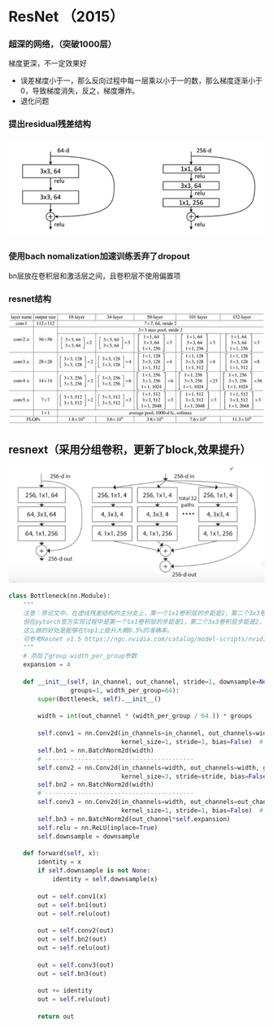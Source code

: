 # ResNet （2015）

### 超深的网络，（突破1000层）
梯度更深，不一定效果好
+ 误差梯度小于一，那么反向过程中每一层乘以小于一的数，那么梯度逐渐小于0，导致梯度消失，反之，梯度爆炸。
+ 退化问题
### 提出residual残差结构
<img src=".pic/residual.png">

### 使用bach nomalization加速训练丢弃了dropout
bn层放在卷积层和激活层之间，且卷积层不使用偏置项

### resnet结构
<img src=".pic/resnet.jpg">

## resnext（采用分组卷积，更新了block,效果提升）
<img src=".pic/resnext.png">

```python
class Bottleneck(nn.Module):
    """
    注意：原论文中，在虚线残差结构的主分支上，第一个1x1卷积层的步距是2，第二个3x3卷积层步距是1。
    但在pytorch官方实现过程中是第一个1x1卷积层的步距是1，第二个3x3卷积层步距是2，
    这么做的好处是能够在top1上提升大概0.5%的准确率。
    可参考Resnet v1.5 https://ngc.nvidia.com/catalog/model-scripts/nvidia:resnet_50_v1_5_for_pytorch
    """
    # 添加了group width_per_group参数
    expansion = 4

    def __init__(self, in_channel, out_channel, stride=1, downsample=None,
                 groups=1, width_per_group=64):
        super(Bottleneck, self).__init__()

        width = int(out_channel * (width_per_group / 64.)) * groups

        self.conv1 = nn.Conv2d(in_channels=in_channel, out_channels=width,
                               kernel_size=1, stride=1, bias=False)  # squeeze channels
        self.bn1 = nn.BatchNorm2d(width)
        # -----------------------------------------
        self.conv2 = nn.Conv2d(in_channels=width, out_channels=width, groups=groups,
                               kernel_size=3, stride=stride, bias=False, padding=1)
        self.bn2 = nn.BatchNorm2d(width)
        # -----------------------------------------
        self.conv3 = nn.Conv2d(in_channels=width, out_channels=out_channel*self.expansion,
                               kernel_size=1, stride=1, bias=False)  # unsqueeze channels
        self.bn3 = nn.BatchNorm2d(out_channel*self.expansion)
        self.relu = nn.ReLU(inplace=True)
        self.downsample = downsample

    def forward(self, x):
        identity = x
        if self.downsample is not None:
            identity = self.downsample(x)

        out = self.conv1(x)
        out = self.bn1(out)
        out = self.relu(out)

        out = self.conv2(out)
        out = self.bn2(out)
        out = self.relu(out)

        out = self.conv3(out)
        out = self.bn3(out)

        out += identity
        out = self.relu(out)

        return out
```